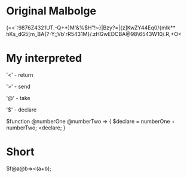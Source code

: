 # Original Malbolge
 (=<`:9876Z4321UT.-Q+*)M'&%$H"!~}|Bzy?=|{z]KwZY44Eq0/{mlk**
 hKs_dG5[m_BA{?-Y;;Vb'rR5431M}/.zHGwEDCBA@98\6543W10/.R,+O<

# My interpreted
'<' - return

'>' - send

'@' - take

'$' - declare

$function @numberOne @numberTwo => {
  $declare = numberOne + numberTwo;
  <declare;
}

# Short
$f@a@b=><(a+b);
